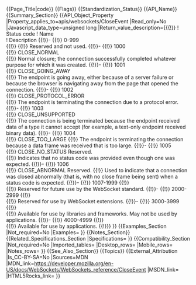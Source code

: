 {{Page_Title|code}}
{{Flags}}
{{Standardization_Status}}
{{API_Name}}
{{Summary_Section}}
{{API_Object_Property
|Property_applies_to=apis/websockets/CloseEvent
|Read_only=No
|Javascript_data_type=unsigned long
|Return_value_description={{{!}}
! Status code 
! Name    
! Description
{{!}}-
{{!}} 0-999       
{{!}} 
{{!}} Reserved and not used.
{{!}}-
{{!}} 1000    
{{!}} CLOSE_NORMAL    
{{!}} Normal closure; the connection successfully completed whatever purpose for which it was created.
{{!}}-
{{!}} 1001    
{{!}} CLOSE_GOING_AWAY    
{{!}} The endpoint is going away, either because of a server failure or because the browser is navigating away from the page that opened the connection.
{{!}}-
{{!}} 1002    
{{!}} CLOSE_PROTOCOL_ERROR    
{{!}} The endpoint is terminating the connection due to a protocol error.
{{!}}-
{{!}} 1003    
{{!}} CLOSE_UNSUPPORTED   
{{!}} The connection is being terminated because the endpoint received data of a type it cannot accept (for example, a text-only endpoint received binary data).
{{!}}-
{{!}} 1004    
{{!}} CLOSE_TOO_LARGE 
{{!}} The endpoint is terminating the connection because a data frame was received that is too large.
{{!}}-
{{!}} 1005    
{{!}} CLOSE_NO_STATUS Reserved.  
{{!}} Indicates that no status code was provided even though one was expected.
{{!}}-
{{!}} 1006    
{{!}} CLOSE_ABNORMAL  Reserved. 
{{!}} Used to indicate that a connection was closed abnormally (that is, with no close frame being sent) when a status code is expected.
{{!}}-
{{!}} 1007-1999
{{!}}        
{{!}} Reserved for future use by the WebSocket standard.
{{!}}-
{{!}} 2000-2999
{{!}}        
{{!}} Reserved for use by WebSocket extensions.
{{!}}-
{{!}} 3000-3999
{{!}}        
{{!}} Available for use by libraries and frameworks. May not be used by applications.
{{!}}-
{{!}} 4000-4999
{{!}}        
{{!}} Available for use by applications.
{{!}}}
}}
{{Examples_Section
|Not_required=No
|Examples=
}}
{{Notes_Section}}
{{Related_Specifications_Section
|Specifications=
}}
{{Compatibility_Section
|Not_required=No
|Imported_tables=
|Desktop_rows=
|Mobile_rows=
|Notes_rows=
}}
{{See_Also_Section}}
{{Topics}}
{{External_Attribution
|Is_CC-BY-SA=No
|Sources=MDN
|MDN_link=https://developer.mozilla.org/en-US/docs/WebSockets/WebSockets_reference/CloseEvent
|MSDN_link=
|HTML5Rocks_link=
}}